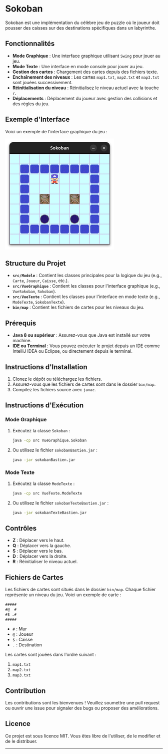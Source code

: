 # Sokoban

Sokoban est une implémentation du célèbre jeu de puzzle où le joueur doit pousser des caisses sur des destinations spécifiques dans un labyrinthe.

## Fonctionnalités

- **Mode Graphique** : Une interface graphique utilisant `Swing` pour jouer au jeu.
- **Mode Texte** : Une interface en mode console pour jouer au jeu.
- **Gestion des cartes** : Chargement des cartes depuis des fichiers texte.
- **Enchaînement des niveaux** : Les cartes `map1.txt`, `map2.txt` et `map3.txt` sont jouées successivement.
- **Réinitialisation du niveau** : Réinitialisez le niveau actuel avec la touche `r`.
- **Déplacements** : Déplacement du joueur avec gestion des collisions et des règles du jeu.

## Exemple d'Interface

Voici un exemple de l'interface graphique du jeu :

![Exemple de l'interface du jeu](./bin/img/exempleInterface.png)

## Structure du Projet

- **`src/Modele`** : Contient les classes principales pour la logique du jeu (e.g., `Carte`, `Joueur`, `Caisse`, etc.).
- **`src/VueGraphique`** : Contient les classes pour l'interface graphique (e.g., `VueSokoban`, `Sokoban`).
- **`src/VueTexte`** : Contient les classes pour l'interface en mode texte (e.g., `ModeTexte`, `SokobanTexte`).
- **`bin/map`** : Contient les fichiers de cartes pour les niveaux du jeu.

## Prérequis

- **Java 8 ou supérieur** : Assurez-vous que Java est installé sur votre machine.
- **IDE ou Terminal** : Vous pouvez exécuter le projet depuis un IDE comme IntelliJ IDEA ou Eclipse, ou directement depuis le terminal.

## Instructions d'Installation

1. Clonez le dépôt ou téléchargez les fichiers.
2. Assurez-vous que les fichiers de cartes sont dans le dossier `bin/map`.
3. Compilez les fichiers source avec `javac`.

## Instructions d'Exécution

### Mode Graphique

1. Exécutez la classe `Sokoban` :
   ```bash
   java -cp src VueGraphique.Sokoban
   ```
2. Ou utilisez le fichier `sokobanBastien.jar` :
   ```bash
   java -jar sokobanBastien.jar
   ```

### Mode Texte

1. Exécutez la classe `ModeTexte` :
   ```bash
   java -cp src VueTexte.ModeTexte
   ```
2. Ou utilisez le fichier `sokobanTexteBastien.jar` :
   ```bash
   java -jar sokobanTexteBastien.jar
   ```

## Contrôles

- **Z** : Déplacer vers le haut.
- **Q** : Déplacer vers la gauche.
- **S** : Déplacer vers le bas.
- **D** : Déplacer vers la droite.
- **R** : Réinitialiser le niveau actuel.

## Fichiers de Cartes

Les fichiers de cartes sont situés dans le dossier `bin/map`. Chaque fichier représente un niveau du jeu. Voici un exemple de carte :

```
#####
#@  #
#$ .#
#####
```

- `#` : Mur
- `@` : Joueur
- `$` : Caisse
- `.` : Destination

Les cartes sont jouées dans l'ordre suivant :
1. `map1.txt`
2. `map2.txt`
3. `map3.txt`

## Contribution

Les contributions sont les bienvenues ! Veuillez soumettre une pull request ou ouvrir une issue pour signaler des bugs ou proposer des améliorations.

## Licence

Ce projet est sous licence MIT. Vous êtes libre de l'utiliser, de le modifier et de le distribuer.

---
